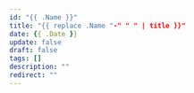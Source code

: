 ```yaml
---
id: "{{ .Name }}"
title: "{{ replace .Name "-" " " | title }}"
date: {{ .Date }}
update: false
draft: false
tags: []
description: ""
redirect: ""
---
```

